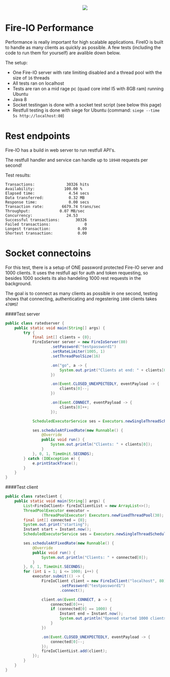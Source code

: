<p align="center">
  <img src="http://static.craftmend.com/fireio/FIREIO.png" />
</p>

# Fire-IO Performance
Performance is really important for high scalable applications. FireIO is built to handle as many clients as quickly as possible. A few tests (including the code to run them for yourself) are avalible down below.

The setup:
 - One Fire-IO server with rate limiting disabled and a thread pool with the size of `16` threads
 - All tests ran on localhost
 - Tests are ran on a mid rage pc (quad core intel I5 with 8GB ram) running Ubuntu
 - Java 8
 - Socket testingan is done with a socket test script (see below this page)
 - Restfull testing is done with siege for Ubuntu (command: `siege --time 5s http://localhost:80`)
 
# Rest endpoints
Fire-IO has a build in web server to run restfull API's.

The restfull handler and service can handle up to `18940` requests per second!

Test results:
```text
Transactions:		       30326 hits
Availability:		      100.00 %
Elapsed time:		        4.54 secs
Data transferred:	        0.32 MB
Response time:		        0.00 secs
Transaction rate:	     6679.74 trans/sec
Throughput:		        0.07 MB/sec
Concurrency:		       24.53
Successful transactions:       30326
Failed transactions:	           0
Longest transaction:	        0.09
Shortest transaction:	        0.00
```

# Socket connectoins
For this test, there is a setup of ONE password protected Fire-IO server and 1000 clients. It uses the restfull api for auth and token requesting, so besides 1000 sockets its also handeling 1000 rest requests in the background.

The goal is to connect as many clients as possible in one second, testing shows that connecting, authenticating and regestering `1000` clients takes `470MS`!

####Test server
```java
public class ratedserver {
    public static void main(String[] args) {
        try {
            final int[] clients = {0};
            FireIoServer server = new FireIoServer(80)
                    .setPassword("testpassword1")
                    .setRateLimiter(1005, 1)
                    .setThreadPoolSize(16)

                    .on("go", a -> {
                        System.out.print("Clients at end: " + clients[0]);
                    })

                    .on(Event.CLOSED_UNEXPECTEDLY, eventPayload -> {
                        clients[0]--;
                    })

                    .on(Event.CONNECT, eventPayload -> {
                        clients[0]++;
                    });

            ScheduledExecutorService ses = Executors.newSingleThreadScheduledExecutor();

            ses.scheduleAtFixedRate(new Runnable() {
                @Override
                public void run() {
                    System.out.println("Clients: " + clients[0]);
                }
            }, 0, 1, TimeUnit.SECONDS);
        } catch (IOException e) {
            e.printStackTrace();
        }
    }
}
```

####Test client
```java
public class rateclient {
    public static void main(String[] args) {
        List<FireIoClient> fireIoClientList = new ArrayList<>();
        ThreadPoolExecutor executor =
                (ThreadPoolExecutor) Executors.newFixedThreadPool(30);
        final int[] connected = {0};
        System.out.print("starting");
        Instant start = Instant.now();
        ScheduledExecutorService ses = Executors.newSingleThreadScheduledExecutor();

        ses.scheduleAtFixedRate(new Runnable() {
            @Override
            public void run() {
                System.out.println("Clients: " + connected[0]);
            }
        }, 0, 1, TimeUnit.SECONDS);
        for (int i = 1; i <= 1000; i++) {
            executor.submit(() -> {
                FireIoClient client = new FireIoClient("localhost", 80)
                        .setPassword("testpassword1")
                        .connect();

                client.on(Event.CONNECT, a -> {
                    connected[0]++;
                    if (connected[0] == 1000) {
                        Instant end = Instant.now();
                        System.out.println("Opened started 1000 clients in " + (Duration.between(start, end).getNano() / 1000000) + " miliseconds!");
                    }
                })

                .on(Event.CLOSED_UNEXPECTEDLY, eventPayload -> {
                    connected[0]--;
                });
                fireIoClientList.add(client);
            });
        }
    }
}
```
